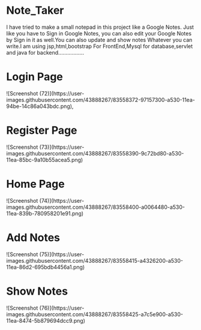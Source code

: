 # Note_Taker
 I have tried to make a small notepad in this project like a Google Notes. Just like you have to Sign  in Google Notes, you can also edit your Google Notes by Sign in it as well.You can also update and  show notes Whatever you can write.I am using jsp,html,bootstrap For FrontEnd,Mysql for database,servlet and java for backend.................

<h1>Login Page</h1>
![Screenshot (72)](https://user-images.githubusercontent.com/43888267/83558372-97157300-a530-11ea-94be-14c86a043bdc.png),

<h1>Register Page</h1>
![Screenshot (73)](https://user-images.githubusercontent.com/43888267/83558390-9c72bd80-a530-11ea-85bc-9a10b55acea5.png)

<h1>Home Page</h1>
![Screenshot (74)](https://user-images.githubusercontent.com/43888267/83558400-a0064480-a530-11ea-839b-780958201e91.png)

<h1>Add Notes</h1>
![Screenshot (75)](https://user-images.githubusercontent.com/43888267/83558415-a4326200-a530-11ea-86d2-695bdb4456a1.png)

<h1>Show Notes</h1>
![Screenshot (76)](https://user-images.githubusercontent.com/43888267/83558425-a7c5e900-a530-11ea-8474-5b879694dcc9.png)
